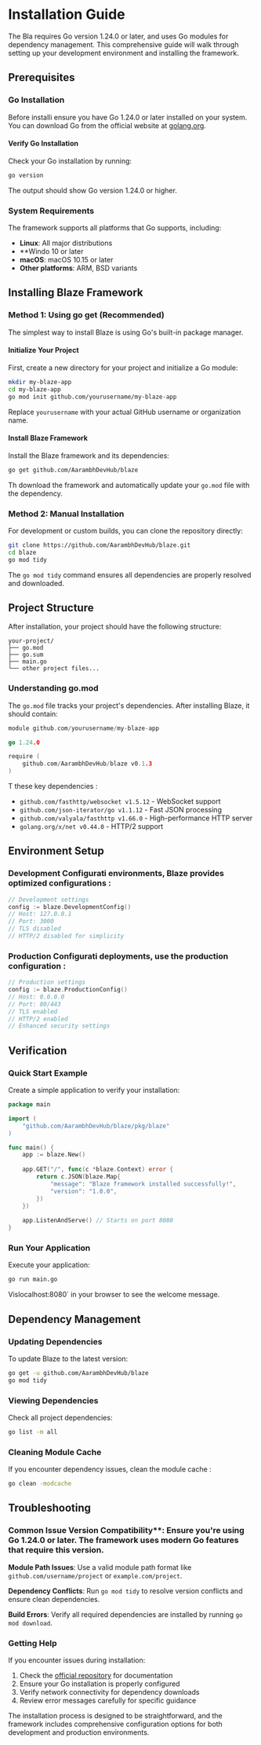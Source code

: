 # Installation Guide

The Bla requires Go version 1.24.0 or later, and uses Go modules for dependency management. This comprehensive guide will walk through setting up your development environment and installing the framework.

## Prerequisites

### Go Installation

Before installi ensure you have Go 1.24.0 or later installed on your system. You can download Go from the official website at [golang.org](https://go.dev/doc/install).

#### Verify Go Installation

Check your Go installation by running:

```bash
go version
```

The output should show Go version 1.24.0 or higher.

### System Requirements

The framework supports all platforms that Go supports, including:

- **Linux**: All major distributions
- **Windo 10 or later
- **macOS**: macOS 10.15 or later
- **Other platforms**: ARM, BSD variants

## Installing Blaze Framework

### Method 1: Using go get (Recommended)

The simplest way to install Blaze is using Go's built-in package manager.

#### Initialize Your Project

First, create a new directory for your project and initialize a Go module:

```bash
mkdir my-blaze-app
cd my-blaze-app
go mod init github.com/yourusername/my-blaze-app
```

Replace `yourusername` with your actual GitHub username or organization name.

#### Install Blaze Framework

Install the Blaze framework and its dependencies:

```bash
go get github.com/AarambhDevHub/blaze
```

Th download the framework and automatically update your `go.mod` file with the dependency.

### Method 2: Manual Installation

For development or custom builds, you can clone the repository directly:

```bash
git clone https://github.com/AarambhDevHub/blaze.git
cd blaze
go mod tidy
```

The `go mod tidy` command ensures all dependencies are properly resolved and downloaded.

## Project Structure

After installation, your project should have the following structure:

```
your-project/
├── go.mod
├── go.sum
├── main.go
└── other project files...
```

### Understanding go.mod

The `go.mod` file tracks your project's dependencies. After installing Blaze, it should contain:

```go
module github.com/yourusername/my-blaze-app

go 1.24.0

require (
    github.com/AarambhDevHub/blaze v0.1.3
)
```

T these key dependencies :

- `github.com/fasthttp/websocket v1.5.12` - WebSocket support
- `github.com/json-iterator/go v1.1.12` - Fast JSON processing  
- `github.com/valyala/fasthttp v1.66.0` - High-performance HTTP server
- `golang.org/x/net v0.44.0` - HTTP/2 support

## Environment Setup

### Development Configurati environments, Blaze provides optimized configurations :

```go
// Development settings
config := blaze.DevelopmentConfig()
// Host: 127.0.0.1
// Port: 3000
// TLS disabled
// HTTP/2 disabled for simplicity
```

### Production Configurati deployments, use the production configuration :

```go
// Production settings  
config := blaze.ProductionConfig()
// Host: 0.0.0.0
// Port: 80/443
// TLS enabled
// HTTP/2 enabled
// Enhanced security settings
```

## Verification

### Quick Start Example

Create a simple application to verify your installation:

```go
package main

import (
    "github.com/AarambhDevHub/blaze/pkg/blaze"
)

func main() {
    app := blaze.New()
    
    app.GET("/", func(c *blaze.Context) error {
        return c.JSON(blaze.Map{
            "message": "Blaze framework installed successfully!",
            "version": "1.0.0",
        })
    })
    
    app.ListenAndServe() // Starts on port 8080
}
```

### Run Your Application

Execute your application:

```bash
go run main.go
```

Vislocalhost:8080` in your browser to see the welcome message.

## Dependency Management

### Updating Dependencies

To update Blaze to the latest version:

```bash
go get -u github.com/AarambhDevHub/blaze
go mod tidy
```

### Viewing Dependencies

Check all project dependencies:

```bash
go list -m all
```

### Cleaning Module Cache

If you encounter dependency issues, clean the module cache :

```bash
go clean -modcache
```

## Troubleshooting

### Common Issue Version Compatibility**: Ensure you're using Go 1.24.0 or later. The framework uses modern Go features that require this version.

**Module Path Issues**: Use a valid module path format like `github.com/username/project` or `example.com/project`.

**Dependency Conflicts**: Run `go mod tidy` to resolve version conflicts and ensure clean dependencies.

**Build Errors**: Verify all required dependencies are installed by running `go mod download`.

### Getting Help

If you encounter issues during installation:

1. Check the [official repository](https://github.com/AarambhDevHub/blaze) for documentation
2. Ensure your Go installation is properly configured
3. Verify network connectivity for dependency downloads
4. Review error messages carefully for specific guidance

The installation process is designed to be straightforward, and the framework includes comprehensive configuration options for both development and production environments.